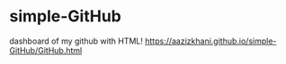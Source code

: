 # simple-GitHub
dashboard of my github with HTML!
https://aazizkhani.github.io/simple-GitHub/GitHub.html 
